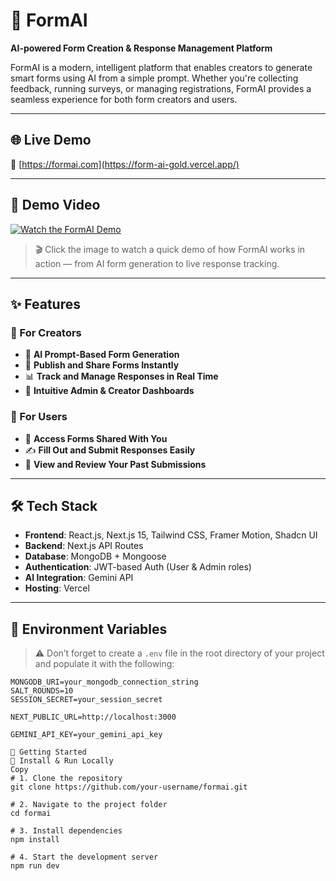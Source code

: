# 🧠 FormAI

**AI-powered Form Creation & Response Management Platform**

FormAI is a modern, intelligent platform that enables creators to generate smart forms using AI from a simple prompt. Whether you're collecting feedback, running surveys, or managing registrations, FormAI provides a seamless experience for both form creators and users.

---

## 🌐 Live Demo

🔗 [https://formai.com](https://form-ai-gold.vercel.app/)

---

## 🎥 Demo Video

[![Watch the FormAI Demo](https://img.youtube.com/vi/1FZRk-t1zFc/0.jpg)](https://youtu.be/1FZRk-t1zFc)

> 🎬 Click the image to watch a quick demo of how FormAI works in action — from AI form generation to live response tracking.

---

## ✨ Features

### 🎯 For Creators
- 🤖 **AI Prompt-Based Form Generation**
- 🚀 **Publish and Share Forms Instantly**
- 📊 **Track and Manage Responses in Real Time**
- 🧭 **Intuitive Admin & Creator Dashboards**

### 📝 For Users
- 📂 **Access Forms Shared With You**
- ✍️ **Fill Out and Submit Responses Easily**
- 🔁 **View and Review Your Past Submissions**

---

## 🛠 Tech Stack

- **Frontend**: React.js, Next.js 15, Tailwind CSS, Framer Motion, Shadcn UI
- **Backend**: Next.js API Routes
- **Database**: MongoDB + Mongoose
- **Authentication**: JWT-based Auth (User & Admin roles)
- **AI Integration**: Gemini API
- **Hosting**: Vercel 

---

## 📁 Environment Variables

> ⚠️ Don’t forget to create a `.env` file in the root directory of your project and populate it with the following:

```env
MONGODB_URI=your_mongodb_connection_string
SALT_ROUNDS=10
SESSION_SECRET=your_session_secret

NEXT_PUBLIC_URL=http://localhost:3000

GEMINI_API_KEY=your_gemini_api_key

🚀 Getting Started
🔧 Install & Run Locally
Copy
# 1. Clone the repository
git clone https://github.com/your-username/formai.git

# 2. Navigate to the project folder
cd formai

# 3. Install dependencies
npm install

# 4. Start the development server
npm run dev
